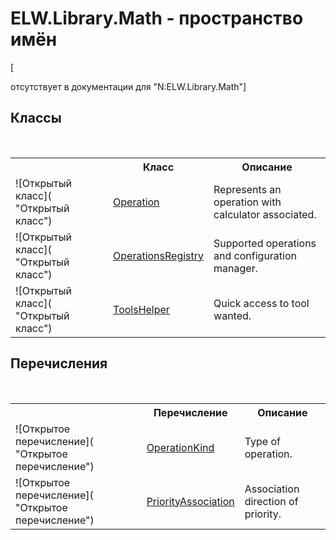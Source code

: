# ELW.Library.Math - пространство имён
 

\[<summary> отсутствует в документации для "N:ELW.Library.Math"\]


## Классы
&nbsp;<table><tr><th></th><th>Класс</th><th>Описание</th></tr><tr><td>![Открытый класс]( "Открытый класс")</td><td><a href="T_ELW_Library_Math_Operation">Operation</a></td><td>
Represents an operation with calculator associated.</td></tr><tr><td>![Открытый класс]( "Открытый класс")</td><td><a href="T_ELW_Library_Math_OperationsRegistry">OperationsRegistry</a></td><td>
Supported operations and configuration manager.</td></tr><tr><td>![Открытый класс]( "Открытый класс")</td><td><a href="T_ELW_Library_Math_ToolsHelper">ToolsHelper</a></td><td>
Quick access to tool wanted.</td></tr></table>

## Перечисления
&nbsp;<table><tr><th></th><th>Перечисление</th><th>Описание</th></tr><tr><td>![Открытое перечисление]( "Открытое перечисление")</td><td><a href="T_ELW_Library_Math_OperationKind">OperationKind</a></td><td>
Type of operation.</td></tr><tr><td>![Открытое перечисление]( "Открытое перечисление")</td><td><a href="T_ELW_Library_Math_PriorityAssociation">PriorityAssociation</a></td><td>
Association direction of priority.</td></tr></table>&nbsp;
